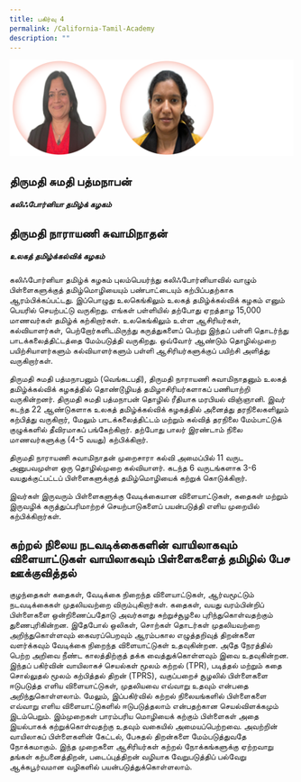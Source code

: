 ```yaml
---
title: பகிர்வு 4
permalink: /California-Tamil-Academy
description: ""
---
```

![](/images/California%20Speakers.png)
## **திருமதி சுமதி பத்மநாபன்**
##### *கலிஃபோர்னியா தமிழ்க் கழகம்*


## **திருமதி நாராயணி சுவாமிநாதன்**
##### *உலகத் தமிழ்க்கல்விக் கழகம்*


கலிஃபோர்னியா தமிழ்க் கழகம் புலம்பெயர்ந்து கலிஃபோர்னியாவில் வாழும் பிள்ளைகளுக்குத் தமிழ்மொழியையும் பண்பாட்டையும் கற்பிப்பதற்காக ஆரம்பிக்கப்பட்டது. இப்பொழுது உலகெங்கிலும் உலகத் தமிழ்க்கல்விக் கழகம் எனும் பெயரில் செயற்பட்டு வருகிறது. எங்கள் பள்ளியில் தற்போது ஏறத்தாழ 15,000 மாணவர்கள் தமிழ்க் கற்கிறார்கள். உலகெங்கிலும் உள்ள ஆசிரியர்கள், கல்வியாளர்கள், பெற்றோர்களிடமிருந்து கருத்துகளைப் பெற்று இந்தப் பள்ளி தொடர்ந்து பாடக்கலைத்திட்டத்தை மேம்படுத்தி வருகிறது. ஒவ்வோர் ஆண்டும் தொழில்முறை பயிற்சியாளர்களும் கல்வியாளர்களும் பள்ளி ஆசிரியர்களுக்குப் பயிற்சி அளித்து வருகிறார்கள்.

திருமதி சுமதி பத்மநாபனும் (வெங்கடபதி), திருமதி நாராயணி சுவாமிநாதனும் உலகத் தமிழ்க்கல்விக் கழகத்தில் தொண்டூழியத் தமிழாசிரியர்களாகப் பணியாற்றி வருகின்றனர்.
திருமதி சுமதி பத்மநாபன் தொழில் ரீதியாக மரபியல் விஞ்ஞானி. இவர் கடந்த 22 ஆண்டுகளாக உலகத் தமிழ்க்கல்விக் கழகத்தில் அனைத்து தரநிலைகளிலும் கற்பித்து வருகிறார், மேலும் பாடக்கலைத்திட்டம் மற்றும் கல்வித் தரநிலை மேம்பாட்டுக் குழுக்களில் தீவிரமாகப் பங்கேற்கிறார். தற்போது பாலர் இரண்டாம் நிலை மாணவர்களுக்கு (4-5 வயது) கற்பிக்கிறார். 

திருமதி நாராயணி சுவாமிநாதன் முறைசாரா கல்வி அமைப்பில் 11 வருட அனுபவமுள்ள ஒரு தொழில்முறை கல்வியாளர். கடந்த 6 வருடங்களாக 3-6 வயதுக்குட்பட்டப் பிள்ளைகளுக்குத் தமிழ்மொழியைக் கற்றுக் கொடுக்கிறார். 

இவர்கள் இருவரும் பிள்ளைகளுக்கு வேடிக்கையான விளையாட்டுகள், கதைகள் மற்றும் இருவழிக் கருத்துப்பரிமாற்றச் செயற்பாடுகளைப் பயன்படுத்தி எளிய முறையில் கற்பிக்கிறார்கள். 


## கற்றல் நிலைய நடவடிக்கைகளின் வாயிலாகவும் விளையாட்டுகள் வாயிலாகவும் பிள்ளைகளைத் தமிழில் பேச ஊக்குவித்தல்
குழந்தைகள் கதைகள், வேடிக்கை நிறைந்த விளையாட்டுகள், ஆர்வமூட்டும் நடவடிக்கைகள் முதலியவற்றை  விரும்புகிறார்கள். கதைகள், வயது வரம்பின்றிப் பிள்ளைகளை ஒன்றிணைப்பதோடு அவர்களது சுற்றுச்சூழலை புரிந்துகொள்வதற்கும் துணைபுரிகின்றன. இதேபோல் ஒலிகள், சொற்கள் தொடர்கள் முதலியவற்றை அறிந்துகொள்ளவும் கைவரப்பெறவும் ஆரம்பகால எழுத்தறிவுத் திறன்களை வளர்க்கவும் வேடிக்கை நிறைந்த விளையாட்டுகள் உதவுகின்றன. அதே நேரத்தில் பெற்ற அறிவை நீண்ட காலத்திற்குத் தக்க வைத்துக்கொள்ளவும் இவை உதவுகின்றன.  இந்தப் பகிர்வின் வாயிலாகச் செயல்கள் மூலம் கற்றல் (TPR), படித்தல் மற்றும் கதை சொல்லுதல் மூலம் கற்பித்தல் திறன் (TPRS), வகுப்பறைச் சூழலில் பிள்ளைகளை ஈடுபடுத்த எளிய விளையாட்டுகள், முதலியவை எவ்வாறு உதவும் என்பதை அறிந்துகொள்ளலாம். மேலும், இப்பகிர்வில் கற்றல் நிலையங்களில் பிள்ளைகளை எவ்வாறு எளிய விளையாட்டுகளில் ஈடுபடுத்தலாம் என்பதற்கான செயல்விளக்கமும் இடம்பெறும்.
இம்முறைகள் பாரம்பரிய மொழியைக் கற்கும் பிள்ளைகள் அதை இயல்பாகக் கற்றுக்கொள்வதற்கு உதவும் வகையில் அமையப்பெற்றவை. அவற்றின் வாயிலாகப் பிள்ளைகளின் கேட்டல், பேசுதல் திறன்களை மேம்படுத்துவதே  நோக்கமாகும். இந்த முறைகளை ஆசிரியர்கள் கற்றல் நோக்கங்களுக்கு ஏற்றவாறு தங்கள் கற்பனைத்திறன், படைப்புத்திறன் வழியாக வேறுபடுத்திப் பல்வேறு ஆக்கபூர்வமான வழிகளில் பயன்படுத்துக்கொள்ளலாம்.
